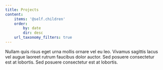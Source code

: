 ```yaml
---
title: Projects
content:
    items: '@self.children'
    order:
        by: date
        dir: desc
    url_taxonomy_filters: true
---
```


Nullam quis risus eget urna mollis ornare vel eu leo. Vivamus sagittis lacus vel augue laoreet rutrum faucibus dolor auctor. Sed posuere consectetur est at lobortis. Sed posuere consectetur est at lobortis.